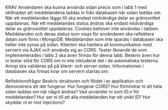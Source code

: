 KRAV
    Användaren ska kunna använda sidan precis som i labb 1 med skillnaden att meddelandena laddas in från databasen när sidan laddas om.
    När ett meddelandes läggs till ska endast nödvändiga delar av gränssnittet uppdateras.
    När ett meddelandes status ändras ska endast nödvändiga delar av gränssnittet uppdateras.
    Cookies behöver inte användas i labben.
    Meddelanden och deras status som visas för användaren ska reflektera datan som finns i MongoDB. Meddelanden som inte sparats i databasen ska heller inte synas på sidan.
    Klienten ska hantera all kommunikation med servern via AJAX och använda sig av CORS.
    Tester liknande de som implementerades i labb 2 ska även finnas för denna labb. Beskriv även hur ni testar stöd för CORS om ni inte inkluderat det i de automatiska testerna.
    Anrop ska valideras på på klient- och server-sidan.
    Informationen i databasen ska finnas kvar om servern startas om.

Reflektionsfrågor
    Beskriv strukturen och flödet i er applikation och demonstrera att det fungerar.
    Hur fungerar CORS?
    Hur förhindrar ni att hela sidan laddas om när något ändras?
    Vad använder ni som ID:n för meddelanden? Hur ser ni till att alla meddelanden har ett unikt ID?
    Hur skyddar ni er mot injections?

